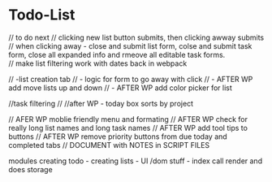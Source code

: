 # Todo-List

// to do next 
 // clicking new list button submits, then clicking awway submits
 // when clicking away - close and submit list form, colse and submit task form, close all expanded info and rmeove all editable task forms.    
  // make list filtering work with dates back in webpack

// -list creation tab
    // - logic for form to go away with click
    // - AFTER WP add move lists up and down
    // - AFTER WP add color picker for list

//task filtering
//     //after WP - today box sorts by project

// AFER WP moblie friendly menu and formating
//  AFTER WP check for really long list names and long task names
// AFTER WP add tool tips to buttons
// AFTER WP remove priority buttons from due today and completed tabs
// DOCUMENT with NOTES in SCRIPT FILES

modules
     creating todo
    - creating lists
    - UI /dom stuff
    - index call render and does storage



